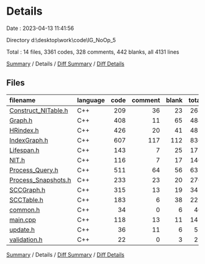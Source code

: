 # Details

Date : 2023-04-13 11:41:56

Directory d:\\desktop\\work\\code\\IG_NoOp_5

Total : 14 files,  3361 codes, 328 comments, 442 blanks, all 4131 lines

[Summary](results.md) / Details / [Diff Summary](diff.md) / [Diff Details](diff-details.md)

## Files
| filename | language | code | comment | blank | total |
| :--- | :--- | ---: | ---: | ---: | ---: |
| [Construct_NITable.h](/Construct_NITable.h) | C++ | 209 | 36 | 23 | 268 |
| [Graph.h](/Graph.h) | C++ | 408 | 11 | 65 | 484 |
| [HRindex.h](/HRindex.h) | C++ | 426 | 20 | 41 | 487 |
| [IndexGraph.h](/IndexGraph.h) | C++ | 607 | 117 | 112 | 836 |
| [Lifespan.h](/Lifespan.h) | C++ | 143 | 7 | 25 | 175 |
| [NIT.h](/NIT.h) | C++ | 116 | 7 | 17 | 140 |
| [Process_Query.h](/Process_Query.h) | C++ | 511 | 64 | 56 | 631 |
| [Process_Snapshots.h](/Process_Snapshots.h) | C++ | 233 | 23 | 20 | 276 |
| [SCCGraph.h](/SCCGraph.h) | C++ | 315 | 13 | 19 | 347 |
| [SCCTable.h](/SCCTable.h) | C++ | 183 | 6 | 38 | 227 |
| [common.h](/common.h) | C++ | 34 | 0 | 6 | 40 |
| [main.cpp](/main.cpp) | C++ | 118 | 13 | 11 | 142 |
| [update.h](/update.h) | C++ | 36 | 11 | 6 | 53 |
| [validation.h](/validation.h) | C++ | 22 | 0 | 3 | 25 |

[Summary](results.md) / Details / [Diff Summary](diff.md) / [Diff Details](diff-details.md)